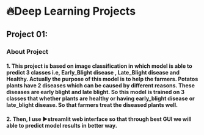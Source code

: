 # 🔥Deep Learning Projects
## Project 01:
### <b>About Project</b>
#### <b>1. </b>This project is based on <b>image classification</b> in which model is able to predict <b>3 classes i.e, Early_Blight disease , Late_Blight disease and Healthy</b>. Actually the purpose of this model is to <b>help the farmers</b>. Potatos plants have 2 diseases which can be caused by different reasons. These diseases are early blight and late blight. So this model is trained on 3 classes that whether plants are healthy or having early_blight disease or late_blight disease. So that farmers treat the diseased plants well.
#### 
#### <b>2. </b>Then, I use ▶️<b>streamlit</b> web interface so that through best GUI we will able to predict model results in better way.
